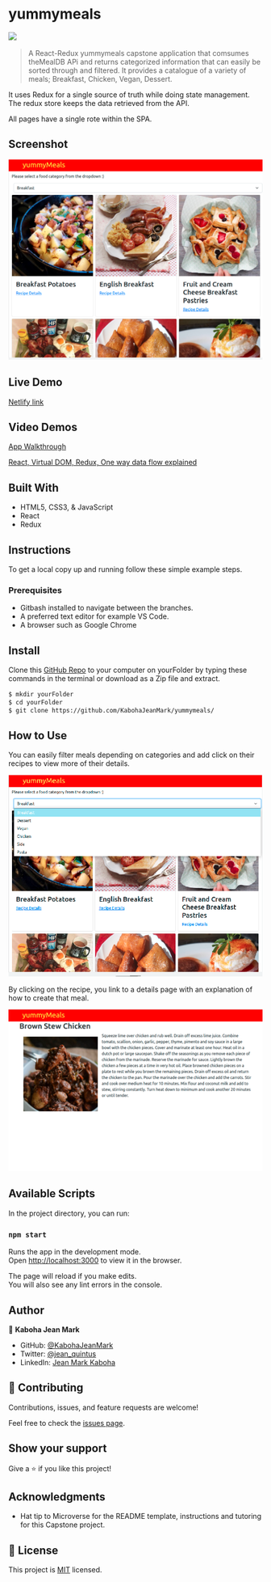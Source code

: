 # yummymeals
![](https://img.shields.io/badge/Microverse-blueviolet)

> A React-Redux yummymeals capstone application that comsumes theMealDB APi and returns categorized information that can easily be sorted through and filtered.
It provides a catalogue of a variety of meals; Breakfast, Chicken, Vegan, Dessert.

It uses Redux for a single source of truth while doing state management. The redux store keeps the data retrieved from the API.

All pages have a single rote within the SPA.

## Screenshot

![landing](src/assets/landing.png)

## Live Demo
[Netlify link](https://cranky-meninsky-ed52f3.netlify.app/)

## Video Demos
[App Walkthrough](https://www.loom.com/share/b887d0fc8efc4e21ac24e8f93fd5a749)

[React, Virtual DOM, Redux, One way data flow explained](https://www.loom.com/share/d1cf55e119994b5086d622ab96b3651a)

## Built With

- HTML5, CSS3, & JavaScript
- React
- Redux

## Instructions
To get a local copy up and running follow these simple example steps.

### Prerequisites
- Gitbash installed to navigate between the branches.
- A preferred text editor for example VS Code.
- A browser such as Google Chrome

## Install
Clone this [GitHub Repo](https://github.com/KabohaJeanMark/yummymeals/) to your computer on yourFolder by typing these commands in the terminal or download as a Zip file and extract.
```
$ mkdir yourFolder
$ cd yourFolder
$ git clone https://github.com/KabohaJeanMark/yummymeals/

```
## How to Use
You can easily filter meals depending on categories and add click on their recipes to view more of their details.

![categories](src/assets/categories.png)

By clicking on the recipe, you link to a details page with an explanation of how to create that meal.

![details](src/assets/details.png)

## Available Scripts

In the project directory, you can run:

### `npm start`

Runs the app in the development mode.\
Open [http://localhost:3000](http://localhost:3000) to view it in the browser.

The page will reload if you make edits.\
You will also see any lint errors in the console.

## Author

👤 **Kaboha Jean Mark**

- GitHub: [@KabohaJeanMark](https://github.com/KabohaJeanMark)
- Twitter: [@jean_quintus](https://twitter.com/jean_quintus)
- LinkedIn: [Jean Mark Kaboha](https://www.linkedin.com/in/jean-mark-kaboha-software-engineer/)


## 🤝 Contributing

Contributions, issues, and feature requests are welcome!

Feel free to check the [issues page](https://github.com/KabohaJeanMark/yummymeals/issues).

## Show your support

Give a ⭐️ if you like this project!

## Acknowledgments

- Hat tip to Microverse for the README template, instructions and tutoring for this Capstone project.

## 📝 License

This project is [MIT](./LICENSE) licensed.
